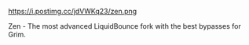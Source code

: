 https://i.postimg.cc/jdVWKq23/zen.png

Zen - The most advanced LiquidBounce fork with the best bypasses for Grim.
